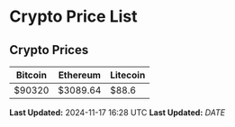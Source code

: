 # Crypto Price List

## Crypto Prices
| Bitcoin | Ethereum | Litecoin |
| ------- | -------- | -------- |
| $90320 | $3089.64 | $88.6 |
**Last Updated:** 2024-11-17 16:28 UTC
**Last Updated:** $DATE$
